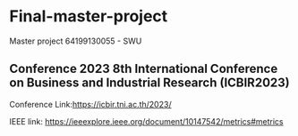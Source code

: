 # Final-master-project
Master project 64199130055 - SWU

## Conference 2023 8th International Conference on Business and Industrial Research (ICBIR2023)

Conference Link:https://icbir.tni.ac.th/2023/

IEEE link: https://ieeexplore.ieee.org/document/10147542/metrics#metrics
